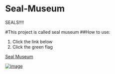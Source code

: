 # Seal-Museum
SEALS!!!!

#This project is called seal museum
##How to use:
1. Click the link below
2. Click the green flag

[Seal Museum](https://scratch.mit.edu/projects/590636499)

[![image](https://user-images.githubusercontent.com/91353758/149423438-1244181b-1b97-4cc4-96b5-56868062dfdc.png)](https://scratch.mit.edu/projects/590636499)
